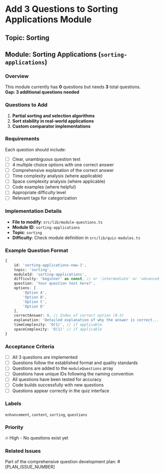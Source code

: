# Add 3 Questions to Sorting Applications Module

## Topic: Sorting
## Module: Sorting Applications (`sorting-applications`)

### Overview
This module currently has **0** questions but needs **3** total questions.  
**Gap: 3 additional questions needed**

### Questions to Add

1. **Partial sorting and selection algorithms**
2. **Sort stability in real-world applications**
3. **Custom comparator implementations**

### Requirements
Each question should include:
- [ ] Clear, unambiguous question text
- [ ] 4 multiple choice options with one correct answer
- [ ] Comprehensive explanation of the correct answer
- [ ] Time complexity analysis (where applicable)
- [ ] Space complexity analysis (where applicable)
- [ ] Code examples (where helpful)
- [ ] Appropriate difficulty level
- [ ] Relevant tags for categorization

### Implementation Details
- **File to modify**: `src/lib/module-questions.ts`
- **Module ID**: `sorting-applications`
- **Topic**: `sorting`
- **Difficulty**: Check module definition in `src/lib/quiz-modules.ts`

### Example Question Format
```typescript
{
    id: 'sorting-applications-new-1',
    topic: 'sorting',
    moduleId: 'sorting-applications',
    difficulty: 'beginner' as const, // or 'intermediate' or 'advanced'
    question: 'Your question text here?',
    options: [
        'Option A',
        'Option B', 
        'Option C',
        'Option D'
    ],
    correctAnswer: 0, // Index of correct option (0-3)
    explanation: 'Detailed explanation of why the answer is correct...',
    timeComplexity: 'O(1)', // if applicable
    spaceComplexity: 'O(1)' // if applicable
}
```

### Acceptance Criteria
- [ ] All 3 questions are implemented
- [ ] Questions follow the established format and quality standards
- [ ] Questions are added to the `moduleQuestions` array
- [ ] Questions have unique IDs following the naming convention
- [ ] All questions have been tested for accuracy
- [ ] Code builds successfully with new questions
- [ ] Questions appear correctly in the quiz interface

### Labels
`enhancement`, `content`, `sorting`, `questions`

### Priority
🔥 High - No questions exist yet

### Related Issues
Part of the comprehensive question development plan: #[PLAN_ISSUE_NUMBER]